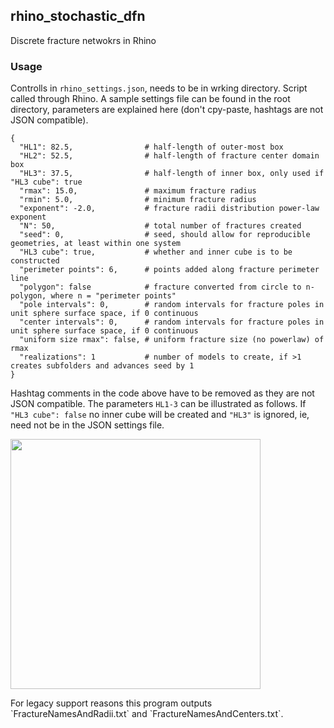 ## rhino_stochastic_dfn

Discrete fracture netwokrs in Rhino

### Usage 
Controlls in `rhino_settings.json`, needs to be in wrking directory. Script called through Rhino. A sample settings file can be found in the root directory, parameters are explained here (don't cpy-paste, hashtags are not JSON compatible).
```
{
  "HL1": 82.5,                # half-length of outer-most box
  "HL2": 52.5,                # half-length of fracture center domain box
  "HL3": 37.5,                # half-length of inner box, only used if "HL3 cube": true
  "rmax": 15.0,               # maximum fracture radius
  "rmin": 5.0,                # minimum fracture radius
  "exponent": -2.0,           # fracture radii distribution power-law exponent
  "N": 50,                    # total number of fractures created
  "seed": 0,                  # seed, should allow for reproducible geometries, at least within one system
  "HL3 cube": true,           # whether and inner cube is to be constructed
  "perimeter points": 6,      # points added along fracture perimeter line
  "polygon": false            # fracture converted from circle to n-polygon, where n = "perimeter points"
  "pole intervals": 0,        # random intervals for fracture poles in unit sphere surface space, if 0 continuous
  "center intervals": 0,      # random intervals for fracture poles in unit sphere surface space, if 0 continuous
  "uniform size rmax": false, # uniform fracture size (no powerlaw) of rmax
  "realizations": 1           # number of models to create, if >1 creates subfolders and advances seed by 1
}
```

Hashtag comments in the code above have to be removed as they are not JSON compatible. The parameters `HL1-3` can be illustrated as follows. If `"HL3 cube": false` no inner cube will be created and `"HL3"` is ignored, ie, need not be in the JSON settings file.

<p align="left">
  <img src="https://raw.githubusercontent.com/plang85/rhino_stochastic_dfn/master/doc/rhino_dfn.png" height="400">
  <br/>
</p>
For legacy support reasons this program outputs `FractureNamesAndRadii.txt` and `FractureNamesAndCenters.txt`.
